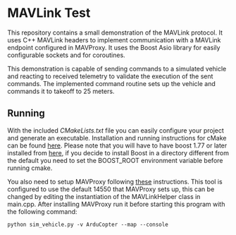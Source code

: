 # MAVLink Test
This repository contains a small demonstration of the MAVLink protocol. It uses C++ MAVLink headers to implement communication with a MAVLink endpoint configured in MAVProxy. It uses the Boost Asio library for easily configurable sockets and for coroutines.

This demonstration is capable of sending commands to a simulated vehicle and reacting to received telemetry to validate the execution of the sent commands. The implemented command routine sets up the vehicle and commands it to takeoff to 25 meters.

## Running
With the included *CMakeLists.txt* file you can easily configure your project and generate an executable. Installation and running instructions for cMake can be found [here](https://cmake.org/). Please note that you will have to have boost 1.77 or later installed from [here](https://www.boost.org/), if you decide to install Boost in a directory different from the default you need to set the BOOST_ROOT environment variable before running cmake.

You also need to setup MAVProxy following [these](https://ardupilot.org/dev/docs/SITL-setup-landingpage.html) instructions. This tool is configured to use the default 14550 that MAVProxy sets up, this can be changed by editing the instantiation of the MAVLinkHelper class in main.cpp. After installing MAVProxy run it before starting this program with the following command:

```
python sim_vehicle.py -v ArduCopter --map --console
```



